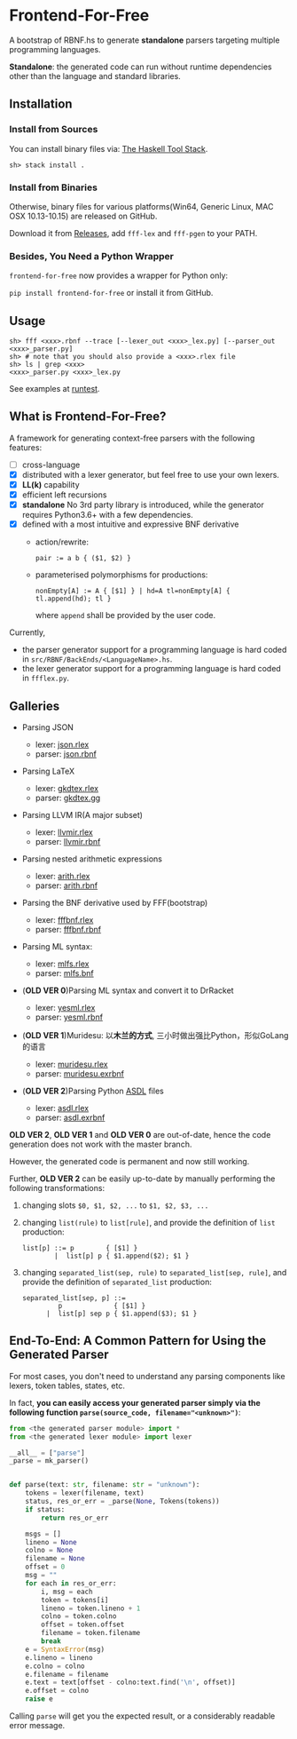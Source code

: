 # Frontend-For-Free

A bootstrap of RBNF.hs to generate **standalone** parsers targeting multiple programming languages.

**Standalone**: the generated code can run without runtime dependencies other than the language and standard libraries.

## Installation

### Install from Sources

You can install binary files via: [The Haskell Tool Stack](https://docs.haskellstack.org/en/stable/README/).

```shell
sh> stack install .
```

### Install from Binaries

Otherwise, binary files for various platforms(Win64, Generic Linux, MAC OSX 10.13-10.15) are released on GitHub.

Download it from [Releases](https://github.com/thautwarm/frontend-for-free/releases), add `fff-lex` and `fff-pgen` to your PATH.

### Besides, You Need a Python Wrapper

`frontend-for-free` now provides a wrapper for Python only:

`pip install frontend-for-free` or install it from GitHub.

## Usage

```shell
sh> fff <xxx>.rbnf --trace [--lexer_out <xxx>_lex.py] [--parser_out <xxx>_parser.py] 
sh> # note that you should also provide a <xxx>.rlex file
sh> ls | grep <xxx>
<xxx>_parser.py <xxx>_lex.py
```

See examples at [runtest](https://github.com/thautwarm/frontend-for-free/tree/cfg/runtest).

## What is Frontend-For-Free?

A framework for generating context-free parsers with the following features:

- [ ] cross-language
- [x] distributed with a lexer generator, but feel free to use your own lexers.
- [x] **LL(k)** capability
- [x] efficient left recursions
- [x] **standalone**
  No 3rd party library is introduced, while the generator requires Python3.6+ with a few dependencies.
- [x] defined with a most intuitive and expressive BNF derivative
    - action/rewrite:

        `pair := a b { ($1, $2) }`
        
    - parameterised polymorphisms for productions:
  
        `nonEmpty[A] := A { [$1] } | hd=A tl=nonEmpty[A] { tl.append(hd); tl }`
        
        where `append` shall be provided by the user code.

Currently, 
- the parser generator support for a programming language is hard coded in `src/RBNF/BackEnds/<LanguageName>.hs`.
- the lexer generator support for a programming language is hard coded in `ffflex.py`.


## Galleries
- Parsing JSON
  - lexer: [json.rlex](https://github.com/thautwarm/frontend-for-free/blob/cfg/runtest/rbnfjson/json.rlex)
  - parser: [json.rbnf](https://github.com/thautwarm/frontend-for-free/blob/cfg/runtest/rbnfjson/json.exrbnf)

- Parsing LaTeX
  - lexer: [gkdtex.rlex](https://github.com/thautwarm/gkdtex/blob/master/gkdtex.rlex)
  - parser: [gkdtex.gg](https://github.com/thautwarm/gkdtex/blob/master/gkdtex.gg)
  
- Parsing LLVM IR(A major subset)
  - lexer: [llvmir.rlex](https://github.com/thautwarm/frontend-for-free/blob/cfg/runtest/llvmir/llvmir.rlex)
  - parser: [llvmir.rbnf](https://github.com/thautwarm/frontend-for-free/blob/cfg/runtest/llvmir/llvmir.rbnf)

- Parsing nested arithmetic expressions
  - lexer: [arith.rlex](https://github.com/thautwarm/frontend-for-free/blob/cfg/runtest/arith/arith.rlex)
  - parser: [arith.rbnf](https://github.com/thautwarm/frontend-for-free/blob/cfg/runtest/arith/arith.rbnf)


- Parsing the BNF derivative used by FFF(bootstrap)
  - lexer: [fffbnf.rlex](https://github.com/thautwarm/frontend-for-free/blob/cfg/fffbnf.rlex)
  - parser: [fffbnf.rbnf](https://github.com/thautwarm/frontend-for-free/blob/cfg/fffbnf.rbnf)

- Parsing ML syntax:
  - lexer: [mlfs.rlex](https://github.com/thautwarm/UPL/blob/master/aparser/mlfs.rlex)
  - parser: [mlfs.bnf](https://github.com/thautwarm/UPL/blob/master/aparser/mlfs.bnf)


- (**OLD VER 0**)Parsing ML syntax and convert it to DrRacket
    - lexer: [yesml.rlex](https://github.com/thautwarm/ml-to-scheme/blob/master/yesml.rlex)
    - parser: [yesml.rbnf](https://github.com/thautwarm/ml-to-scheme/blob/master/yesml.rbnf)

- (**OLD VER 1**)Muridesu: 以**木兰的方式**, 三小时做出强比Python，形似GoLang的语言
  - lexer: [muridesu.rlex](https://github.com/LanguageAsGarbage/muridesu-lang/blob/master/muridesu.rlex)
  - parser: [muridesu.exrbnf](https://github.com/LanguageAsGarbage/muridesu-lang/blob/master/muridesu.exrbnf)

- (**OLD VER 2**)Parsing Python [ASDL](https://raw.githubusercontent.com/python/cpython/3.6/Parser/Python.asdl) files
  - lexer: [asdl.rlex](https://github.com/python-compiler-tools/ast-compat/blob/master/asdl.rlex)
  - parser: [asdl.exrbnf](https://github.com/python-compiler-tools/ast-compat/blob/master/asdl.exrbnf)

**OLD VER 2**, **OLD VER 1** and **OLD VER 0** are out-of-date, hence the code generation does not work with the master branch.

However, the generated code is permanent and now still working.

Further, **OLD VER 2** can be easily up-to-date by manually performing the following transformations:

1. changing slots `$0, $1, $2, ...` to `$1, $2, $3, ...` 
2. changing `list(rule)` to `list[rule]`, and provide the definition of `list` production:

    ```bnf
    list[p] ::= p        { [$1] }
            |  list[p] p { $1.append($2); $1 }
    ```

3. changing `separated_list(sep, rule)` to `separated_list[sep, rule]`, and provide the definition of `separated_list` production:

    ```bnf
    separated_list[sep, p] ::= 
             p             { [$1] }
          |  list[p] sep p { $1.append($3); $1 }
    ```
    
## End-To-End: A Common Pattern for Using the Generated Parser

For most cases, you don't need to understand any parsing components like lexers, token tables, states, etc.

In fact, **you can easily access your generated parser simply via the following function `parse(source_code, filename="<unknown>")`**:

```python
from <the generated parser module> import *
from <the generated lexer module> import lexer

__all__ = ["parse"]
_parse = mk_parser()


def parse(text: str, filename: str = "unknown"):
    tokens = lexer(filename, text)
    status, res_or_err = _parse(None, Tokens(tokens))
    if status:
        return res_or_err

    msgs = []
    lineno = None
    colno = None
    filename = None
    offset = 0
    msg = ""
    for each in res_or_err:
        i, msg = each
        token = tokens[i]
        lineno = token.lineno + 1
        colno = token.colno
        offset = token.offset
        filename = token.filename
        break
    e = SyntaxError(msg)
    e.lineno = lineno
    e.colno = colno
    e.filename = filename
    e.text = text[offset - colno:text.find('\n', offset)]
    e.offset = colno
    raise e
```

Calling `parse` will get you the expected result, or a considerably readable error message.
